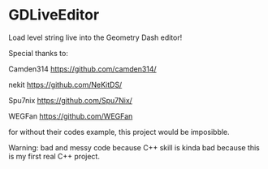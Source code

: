 # GDLiveEditor

Load level string live into the Geometry Dash editor!

Special thanks to:

Camden314 https://github.com/camden314/

nekit https://github.com/NeKitDS/

Spu7nix https://github.com/Spu7Nix/

WEGFan https://github.com/WEGFan

for without their codes example, this project would be imposibble.

Warning: bad and messy code because C++ skill is kinda bad because this is my first real C++ project.
